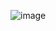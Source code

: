 ![image](https://github.com/KATEKEITH/TIL_log/assets/46472768/a892925b-2999-4067-a37a-c421581462b7)
